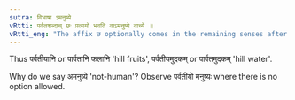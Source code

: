 ```yaml
---
sutra: विभाषा ऽमनुष्ये
vRtti: पर्वतशब्दाच् छः प्रत्ययो भवति वाऽमनुष्ये वाच्ये ॥
vRtti_eng: "The affix छ optionally comes in the remaining senses after the word पर्वत when it does not denote a man."
---
```

Thus पर्वतीयानि or पार्वतानि फलानि 'hill fruits', पर्वतीयमुदकम् or पार्वतमुदकम् 'hill water'.

Why do we say अमनुष्ये 'not-human'? Observe पर्वतीयो मनुष्यः where there is no option allowed.

